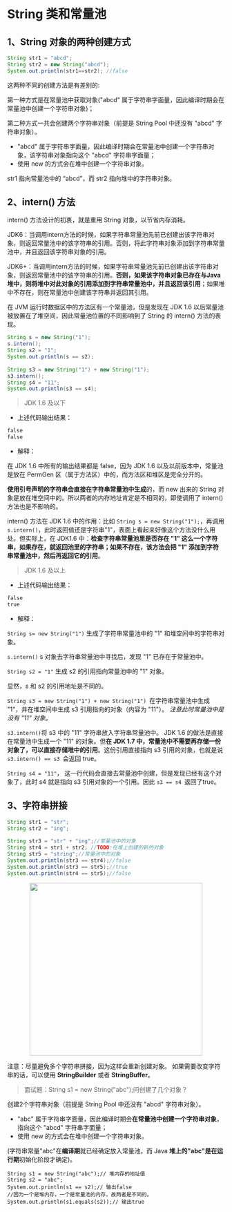 # String 类和常量池

## 1、String 对象的两种创建方式

```java
String str1 = "abcd";
String str2 = new String("abcd");
System.out.println(str1==str2); //false
```

这两种不同的创建方法是有差别的:

第一种方式是在常量池中获取对象("abcd" 属于字符串字面量，因此编译时期会在常量池中创建一个字符串对象)；

第二种方式一共会创建两个字符串对象（前提是 String Pool 中还没有 "abcd" 字符串对象）。

- "abcd" 属于字符串字面量，因此编译时期会在常量池中创建一个字符串对象，该字符串对象指向这个 "abcd" 字符串字面量；
- 使用 new 的方式会在堆中创建一个字符串对象。

str1 指向常量池中的 “abcd”，而 str2 指向堆中的字符串对象。

## 2、intern() 方法

intern() 方法设计的初衷，就是重用 String 对象，以节省内存消耗。

JDK6：当调用intern方法的时候，如果字符串常量池先前已创建出该字符串对象，则返回常量池中的该字符串的引用。否则，将此字符串对象添加到字符串常量池中，并且返回该字符串对象的引用。

JDK6+：当调用intern方法的时候，如果字符串常量池先前已创建出该字符串对象，则返回常量池中的该字符串的引用。**否则，如果该字符串对象已存在与Java堆中，则将堆中对此对象的引用添加到字符串常量池中，并且返回该引用**；如果堆中不存在，则在常量池中创建该字符串并返回其引用。

在 JVM 运行时数据区中的方法区有一个常量池，但是发现在 JDK 1.6 以后常量池被放置在了堆空间，因此常量池位置的不同影响到了 String 的 intern() 方法的表现。

```java
String s = new String("1");
s.intern();
String s2 = "1";
System.out.println(s == s2);
 
String s3 = new String("1") + new String("1");
s3.intern();
String s4 = "11";
System.out.println(s3 == s4);
```

> JDK 1.6 及以下

- 上述代码输出结果：

```html
false
false
```

- 解释：

在 JDK 1.6 中所有的输出结果都是 false，因为 JDK 1.6 以及以前版本中，常量池是放在 PermGen 区（属于方法区）中的，而方法区和堆区是完全分开的。

**使用引号声明的字符串会直接在字符串常量池中生成**的，而 new 出来的 String 对象是放在堆空间中的。所以两者的内存地址肯定是不相同的，即使调用了 intern() 方法也是不影响的。 

intern() 方法在 JDK 1.6 中的作用：比如 `String s = new String("1");`，再调用 `s.intern()`，此时返回值还是字符串"1"，表面上看起来好像这个方法没什么用处。但实际上，在 JDK1.6 中：**检查字符串常量池里是否存在 "1" 这么一个字符串，如果存在，就返回池里的字符串；如果不存在，该方法会把 "1" 添加到字符串常量池中，然后再返回它的引用**。

> JDK 1.6 及以上

- 上述代码输出结果：

```html
false
true
```

- 解释：

`String s= new String("1")` 生成了字符串常量池中的 "1" 和堆空间中的字符串对象。

`s.intern()` s 对象去字符串常量池中寻找后，发现 "1" 已存在于常量池中。

`String s2 = "1"` 生成 s2 的引用指向常量池中的 "1" 对象。

显然，s 和 s2 的引用地址是不同的。

`String s3 = new String("1") + new String("1") `在字符串常量池中生成 "1"，并在堆空间中生成 s3 引用指向的对象（内容为 "11"）。 *注意此时常量池中是没有 "11" 对象*。

`s3.intern()`将 s3 中的 "11" 字符串放入字符串常量池中。 JDK 1.6 的做法是直接在常量池中生成一个 "11" 的对象。但**在 JDK 1.7 中，常量池中不需要再存储一份对象了，可以直接存储堆中的引用**。这份引用直接指向 s3 引用的对象，也就是说 `s3.intern() == s3 `会返回 true。

`String s4 = "11"`， 这一行代码会直接去常量池中创建，但是发现已经有这个对象了，此时 s4 就是指向 s3 引用对象的一个引用。因此 `s3 == s4 `返回了true。

## 3、字符串拼接

```java
String str1 = "str";
String str2 = "ing";
		  
String str3 = "str" + "ing";//常量池中的对象
String str4 = str1 + str2; //TODO:在堆上创建的新的对象	  
String str5 = "string";//常量池中的对象
System.out.println(str3 == str4);//false
System.out.println(str3 == str5);//true
System.out.println(str4 == str5);//false
```

<div align="center"> <img src="https://gitee.com/duhouan/ImagePro/raw/master/JVM/j_8.jpg" width="400px"> </div>

注意：尽量避免多个字符串拼接，因为这样会重新创建对象。 如果需要改变字符串的话，可以使用 **StringBuilder** 或者 **StringBuffer**。

> 面试题：String s1 = new String("abc");问创建了几个对象？

创建2个字符串对象（前提是 String Pool 中还没有 "abcd" 字符串对象）。

- "abc" 属于字符串字面量，因此编译时期会**在常量池中创建一个字符串对象**，指向这个 "abcd" 字符串字面量；
- 使用 new 的方式会在堆中创建一个字符串对象。

(字符串常量"abc"在**编译期**就已经确定放入常量池，而 Java **堆上的"abc"是在运行期**初始化阶段才确定)。

```
String s1 = new String("abc");// 堆内存的地址值
String s2 = "abc";
System.out.println(s1 == s2);// 输出false
//因为一个是堆内存，一个是常量池的内存，故两者是不同的。
System.out.println(s1.equals(s2));// 输出true
```